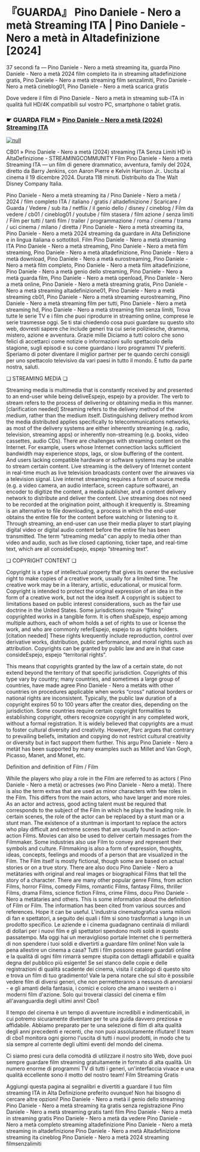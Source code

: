 # 『GUARDA』 Pino Daniele - Nero a metà Streaming ITA | Pino Daniele - Nero a metà in Altadefinizione [2024]
37 secondi fa — Pino Daniele - Nero a metà streaming ita, guarda Pino Daniele - Nero a metà 2024 film completo ita in streaming altadefinizione gratis, Pino Daniele - Nero a metà streaming film senzalimiti, Pino Daniele - Nero a metà cineblog01, Pino Daniele - Nero a metà scarica gratis

Dove vedere il film di Pino Daniele - Nero a metà in streaming sub-ITA in qualità full HD/4K compatibili sul vostro PC, smartphone o tablet gratis.

### ☛ GUARDA FILM » [Pino Daniele - Nero a metà (2024) Streaming ITA](https://t.co/G8QyfksiI1)


[![null](https://static.wixstatic.com/media/855a25_043b5abeb4ae4d35ac003198e7fe56ed~mv2.gif)](https://t.co/G8QyfksiI1)

CB01 » Pino Daniele - Nero a metà (2024) streaming ITA Senza Limiti HD in AltaDefinizione - STREAMINGCOMMUNITY Film Pino Daniele - Nero a metà Streaming ITA — un film di genere drammatico, avventura, family del 2024, diretto da Barry Jenkins, con Aaron Pierre e Kelvin Harrison Jr.. Uscita al cinema il 19 dicembre 2024. Durata 118 minuti. Distribuito da The Walt Disney Company Italia.

Pino Daniele - Nero a metà streaming ita / Pino Daniele - Nero a metà / 2024 / film completo ITA / italiano / gratis / altadefinizione / Scaricare / Guarda / Vedere / sub ita / netflix / il genio dello / disney / cineblog / Film da vedere / cb01 / cineblog01 / youtube / film stasera / film azione / senza limiti / Film per tutti / tanti film / trailer / programmazione / roma / cinema / trama / uci cinema / milano / diretta / Pino Daniele - Nero a metà streaming ita, Pino Daniele - Nero a metà 2024 streaming da guardare in Alta Definizione e in lingua italiana o sottotitoli. Film Pino Daniele - Nero a metà streaming ITA Pino Daniele - Nero a metà streaming, Pino Daniele - Nero a metà film streaming, Pino Daniele - Nero a metà altadefinizione, Pino Daniele - Nero a metà download, Pino Daniele - Nero a metà eurostreaming, Pino Daniele - Nero a metà film completo, Pino Daniele - Nero a metà film altadefinizione, Pino Daniele - Nero a metà genio dello streaming, Pino Daniele - Nero a metà guarda film, Pino Daniele - Nero a metà openload, Pino Daniele - Nero a metà online, Pino Daniele - Nero a metà streaming gratis, Pino Daniele - Nero a metà streaming altadefinizione01, Pino Daniele - Nero a metà streaming cb01, Pino Daniele - Nero a metà streaming eurostreaming, Pino Daniele - Nero a metà streaming film per tutti, Pino Daniele - Nero a metà streaming hd, Pino Daniele - Nero a metà streaming film senza limiti, Trova tutte le serie TV e i film che puoi riprodurre in streaming online, comprese le serie trasmesse oggi. Se ti stai chiedendo cosa puoi guardare su questo sito web, dovresti sapere che include generi tra cui serie poliziesche, dramma, mistero, azione e avventura. Grazie mille Diciamo a tutti coloro che sono felici di accettarci come notizie o informazioni sullo spettacolo della stagione, sugli episodi e su come guardano i loro programmi TV preferiti. Speriamo di poter diventare il miglior partner per te quando cerchi consigli per uno spettacolo televisivo da vari paesi in tutto il mondo. È tutto da parte nostra, saluti.

❏ STREAMING MEDIA ❏

Streaming media is multimedia that is constantly received by and presented to an end-user while being deliveEspejo, espejo by a provider. The verb to stream refers to the process of delivering or obtaining media in this manner.[clarification needed] Streaming refers to the delivery method of the medium, rather than the medium itself. Distinguishing delivery method krom the media distributed applies specifically to telecommunications networks, as most of the delivery systems are either inherently streaming (e.g. radio, television, streaming apps) or inherently non-streaming (e.g. books, video cassettes, audio CDs). There are challenges with streaming content on the Internet. For example, users whose Internet connection lacks sufficient bandwidth may experience stops, lags, or slow buffering of the content. And users lacking compatible hardware or software systems may be unable to stream certain content. Live streaming is the delivery of Internet content in real-time much as live television broadcasts content over the airwaves via a television signal. Live internet streaming requires a form of source media (e.g. a video camera, an audio interface, screen capture software), an encoder to digitize the content, a media publisher, and a content delivery network to distribute and deliver the content. Live streaming does not need to be recorded at the origination point, although it krequently is. Streaming is an alternative to file downloading, a process in which the end-user obtains the entire file for the content before watching or listening to it. Through streaming, an end-user can use their media player to start playing digital video or digital audio content before the entire file has been transmitted. The term “streaming media” can apply to media other than video and audio, such as live closed captioning, ticker tape, and real-time text, which are all consideEspejo, espejo “streaming text”.

❏ COPYRIGHT CONTENT ❏

Copyright is a type of intellectual property that gives its owner the exclusive right to make copies of a creative work, usually for a limited time. The creative work may be in a literary, artistic, educational, or musical form. Copyright is intended to protect the original expression of an idea in the form of a creative work, but not the idea itself. A copyright is subject to limitations based on public interest considerations, such as the fair use doctrine in the United States. Some jurisdictions require “fixing” copyrighted works in a tangible form. It is often shaEspejo, espejo among multiple authors, each of whom holds a set of rights to use or license the work, and who are commonly referEspejo, espejo to as rights holders.[citation needed] These rights krequently include reproduction, control over derivative works, distribution, public performance, and moral rights such as attribution. Copyrights can be granted by public law and are in that case consideEspejo, espejo “territorial rights”.

This means that copyrights granted by the law of a certain state, do not extend beyond the territory of that specific jurisdiction. Copyrights of this type vary by country; many countries, and sometimes a large group of countries, have made agree Pino Daniele - Nero a metàts with other countries on procedures applicable when works “cross” national borders or national rights are inconsistent. Typically, the public law duration of a copyright expires 50 to 100 years after the creator dies, depending on the jurisdiction. Some countries require certain copyright formalities to establishing copyright, others recognize copyright in any completed work, without a formal registration. It is widely believed that copyrights are a must to foster cultural diversity and creativity. However, Parc argues that contrary to prevailing beliefs, imitation and copying do not restrict cultural creativity or diversity but in fact support them further. This argu Pino Daniele - Nero a metàt has been supported by many examples such as Millet and Van Gogh, Picasso, Manet, and Monet, etc.

Definition and definition of Film / Film

While the players who play a role in the Film are referred to as actors ( Pino Daniele - Nero a metà) or actresses (wo Pino Daniele - Nero a metà). There is also the term extras that are used as minor characters with few roles in the Film. This differs from the main actors, who have larger and more roles. As an actor and actress, good acting talent must be required that corresponds to the subject of the Film in which he plays the leading role. In certain scenes, the role of the actor can be replaced by a stunt man or a stunt man. The existence of a stuntman is important to replace the actors who play difficult and extreme scenes that are usually found in action-action Films. Movies can also be used to deliver certain messages from the Filmmaker. Some industries also use Film to convey and represent their symbols and culture. Filmmaking is also a form of expression, thoughts, ideas, concepts, feelings and moods of a person that are visualized in the Film. The Film itself is mostly fictional, though some are based on actual stories or on a true story. There are also docu Pino Daniele - Nero a metàtaries with original and real images or biographical Films that tell the story of a character. There are many other popular genre Films, from action Films, horror Films, comedy Films, romantic Films, fantasy Films, thriller Films, drama Films, science fiction Films, crime Films, docu Pino Daniele - Nero a metàtaries and others. This is some information about the definition of Film or Film. The information has been cited from various sources and references. Hope it can be useful. L'industria cinematografica vanta milioni di fan e spettatori, a seguito dei quali i film si sono trasformati a lungo in un prodotto specifico. Le aziende e i cinema guadagnano centinaia di miliardi di dollari per i nuovi film e gli spettatori spendono molti soldi in questo passatempo. Ma oggi hai un meraviglioso portale Internet che ti permetterà di non spendere i tuoi soldi e divertirti a guardare film online! Non vale la pena allestire un cinema a casa? Tutti i film possono essere guardati online e la qualità di ogni film rimarrà sempre stupita con dettagli affidabili e qualità degna del pubblico più esigente! Se sei stanco delle copie e delle registrazioni di qualità scadente dei cinema, visita il catalogo di questo sito e trova un film di tuo gradimento! Vale la pena notare che sul sito è possibile vedere film di diversi generi, che non permetteranno a nessuno di annoiarsi - e gli amanti della fantasia, i comici e coloro che amano i western o i moderni film d'azione. Solo qui troverai classici del cinema e film all'avanguardia degli ultimi anni! Cbo1

Il tempo del cinema è un tempo di avventure incredibili e indimenticabili, in cui potremo sicuramente diventare per te una guida davvero preziosa e affidabile. Abbiamo preparato per te una selezione di film di alta qualità degli anni precedenti e recenti, che non puoi assolutamente rifiutare! Il team di cbo1 monitora ogni giorno l'uscita di tutti i nuovi prodotti, in modo che tu sia sempre al corrente degli ultimi eventi del mondo del cinema.

Ci siamo presi cura della comodità di utilizzare il nostro sito Web, dove puoi sempre guardare film streaming gratuitamente in formato di alta qualità. Un numero enorme di programmi TV di tutti i generi, un'interfaccia vivace e una qualità eccellente sono il motto del nostro team! Film Streaming Gratis

Aggiungi questa pagina ai segnalibri e divertiti a guardare il tuo film streaming ITA in Alta Definizione preferito ovunque! Non hai bisogno di cercare altre opzioni! Pino Daniele - Nero a metà il genio dello streaming Pino Daniele - Nero a metà streaming ita gratis senza registrazione Pino Daniele - Nero a metà streaming gratis tanti film Pino Daniele - Nero a metà in streaming gratis Pino Daniele - Nero a metà da vedere Pino Daniele - Nero a metà completo streaming altadefinizione Pino Daniele - Nero a metà streaming in altadefinizione Pino Daniele - Nero a metà Altadefinizione streaming ita cineblog Pino Daniele - Nero a metà 2024 streaming filmsenzalimiti
